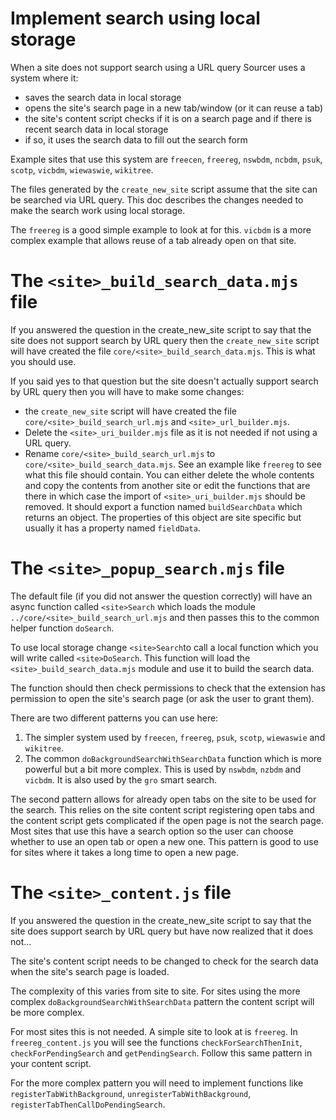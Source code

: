 # Implement search using local storage

When a site does not support search using a URL query Sourcer uses a system where it:
- saves the search data in local storage
- opens the site's search page in a new tab/window (or it can reuse a tab)
- the site's content script checks if it is on a search page and if there is recent search data in local storage
- if so, it uses the search data to fill out the search form

Example sites that use this system are `freecen`, `freereg`, `nswbdm`, `ncbdm`, `psuk`, `scotp`, `vicbdm`, `wiewaswie`, `wikitree`.

The files generated by the `create_new_site` script assume that the site can be searched via URL query. This doc describes the changes needed to make the search work using local storage.

The `freereg` is a good simple example to look at for this. `vicbdm` is a more complex example that allows reuse of a tab already open on that site.

# The `<site>_build_search_data.mjs` file

If you answered the question in the create_new_site script to say that the site does not support search by URL query then the `create_new_site` script will have created the file `core/<site>_build_search_data.mjs`. This is what you should use.

If you said yes to that question but the site doesn't actually support search by URL query then you will have to make some changes:
* the `create_new_site` script will have created the file `core/<site>_build_search_url.mjs` and `<site>_url_builder.mjs`.
* Delete the `<site>_uri_builder.mjs` file as it is not needed if not using a URL query.
* Rename `core/<site>_build_search_url.mjs` to `core/<site>_build_search_data.mjs`. See an example like `freereg` to see what this file should contain. You can either delete the whole contents and copy the contents from another site or edit the functions that are there in which case the import of `<site>_uri_builder.mjs` should be removed.
It should export a function named `buildSearchData` which returns an object. The properties of this object are site specific but usually it has a property named `fieldData`.

# The `<site>_popup_search.mjs` file

The default file (if you did not answer the question correctly) will have an async function called `<site>Search` which loads the module `../core/<site>_build_search_url.mjs` and then passes this to the common helper function `doSearch`.

To use local storage change `<site>Search`to call a local function which you will write called `<site>DoSearch`. This function will load the `<site>_build_search_data.mjs` module and use it to build the search data.

The function should then check permissions to check that the extension has permission to open the site's search page (or ask the user to grant them).

There are two different patterns you can use here:
1. The simpler system used by `freecen`, `freereg`, `psuk`, `scotp`, `wiewaswie` and `wikitree`.
2. The common `doBackgroundSearchWithSearchData` function which is more powerful but a bit more complex. This is used by `nswbdm`, `nzbdm` and `vicbdm`. It is also used by the `gro` smart search.

The second pattern allows for already open tabs on the site to be used for the search. This relies on the site content script registering open tabs and the content script gets complicated if the open page is not the search page. Most sites that use this have a search option so the user can choose whether to use an open tab or open a new one. This pattern is good to use for sites where it takes a long time to open a new page.

# The `<site>_content.js` file

If you answered the question in the create_new_site script to say that the site does support search by URL query but have now realized that it does not...

The site's content script needs to be changed to check for the search data when the site's search page is loaded.

The complexity of this varies from site to site. For sites using the more complex `doBackgroundSearchWithSearchData` pattern the content script will be more complex.

For most sites this is not needed. A simple site to look at is `freereg`. In `freereg_content.js` you will see the functions `checkForSearchThenInit`, `checkForPendingSearch` and `getPendingSearch`. Follow this same pattern in your content script.

For the more complex pattern you will need to implement functions like `registerTabWithBackground`, `unregisterTabWithBackground`, `registerTabThenCallDoPendingSearch`.


